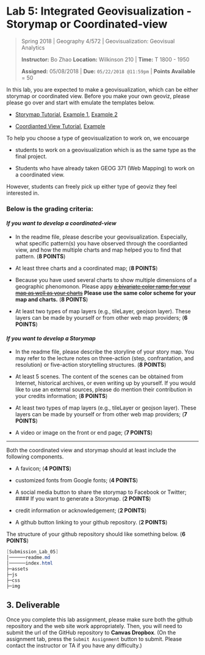 # Lab 5:  Integrated Geovisualization - Storymap or Coordinated-view

> Spring 2018 | Geography 4/572 | Geovisualization: Geovisual Analytics
>
> **Instructor:** Bo Zhao  **Location:** Wilkinson 210 | **Time:** T 1800 - 1950
>
> **Assigned:** 05/08/2018 | **Due:** `05/22/2018 @11:59pm` | **Points Available** = 50


In this lab, you are expected to make a geovisualization, which can be either storymap or coordinated view. Before you make your own geoviz, please please go over and start with emulate the  templates below.

- [Storymap Tutorial](storymap/readme.md), [Example 1](https://jakobzhao.github.io/geog4572/labs/lab05/storymap/index.html), [Example 2](https://jakobzhao.github.io/geog4572/labs/lab05/storymap/helloworld.html)

- [Coordianted View Tutorial](coordinated/readme.md), [Example](https://jakobzhao.github.io/geog4572/labs/lab05/coordinated/index.html)


To help you choose a type of geovisualization to work on, we encouarge

- students to work on a geovisualization which is as the same type as the final project.

- Students who have already taken GEOG 371 (Web Mapping) to work on a coordinated view.

However, students can freely pick up either type of geoviz they feel interested in.

### Below  is the grading criteria:

#### *If you want to develop a coordinated-view*

- In the readme file, please describe your geovisualization. Especially, what specific pattern(s) you have observed through the coordianted view, and how the multiple charts and map helped you to find that pattern. (**8 POINTS**)

- At least three charts and a coordinated map; (**8 POINTS**)

- Because you have used several charts to show multiple dimensions of a geographic phenomonon. Please appy ~~[a bivariate color ramp for your map as well as your charts](http://geoviz.ceoas.oregonstate.edu/storymap/color.html)~~ **Please use the same color scheme for your map and charts.** (**8 POINTS**)

- At least two types of map layers (e.g., tileLayer, geojson layer). These layers can be made by yourself or from other web map providers; (**6 POINTS**)

#### *If you want to develop a Storymap*

- In the readme file, please describe the storyline of your story map. You may refer to the lecture notes on three-action (step, confrantation, and resolution) or five-action storytelling structures. (**8 POINTS**)

- At least 5 scenes. The content of the scenes can be obtained from Internet, historical archives, or even writing up by yourself. If you would like to use an external sources, please do mention their contribution in your credits information; (**8 POINTS**)

- At least two types of map layers (e.g., tileLayer or geojson layer). These layers can be made by yourself or from other web map providers; (**7 POINTS**)

- A video or image on the front or end page; (**7 POINTS**)

<hr>

Both the coordinated view and storymap should at least include the following components.

- A favicon; (**4 POINTS**)

- customized fonts from Google fonts; (**4 POINTS**)

- A social media button to share the storymap to Facebook or Twitter; #### If you want to generate a Storymap. (**2 POINTS**)

- credit information or acknowledgement; (**2 POINTS**)

- A github button linking to your github repository. (**2 POINTS**)

The structure of your github repository should like something below. (**6 POINTS**)

```Powershell
[Submission_Lab_05]
│──────readme.md
│──────index.html
├─assets
├─js
├─css
├─img
```

## 3. Deliverable

Once you complete this lab assignment, please make sure both the github repository and the web site work appropriately. Then, you will need to submit the url of the GitHub repository to **Canvas Dropbox**. (On the assignment tab,  press the `Submit Assignment` button to submit. Please contact the instructor or TA if you have any difficulty.)
